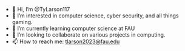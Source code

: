 - 👋 Hi, I’m @TyLarson117
- 👀 I’m interested in computer science, cyber security, and all things gaming.
- 🌱 I’m currently learning computer science at FAU
- 💞️ I’m looking to collaborate on various projects in computing. 
- 📫 How to reach me: tlarson2023@fau.edu

<!---
TyLarson117/TyLarson117 is a ✨ special ✨ repository because its `README.md` (this file) appears on your GitHub profile.
You can click the Preview link to take a look at your changes.
--->
